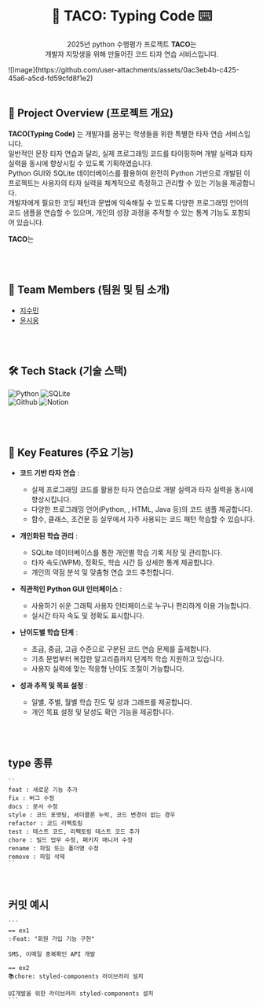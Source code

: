 <div align="center">
  <h1>🐙 TACO: Typing Code ⌨️</h1>
  <p>2025년 python 수행평가 프로젝트 <b>TACO</b>는 </br>
    개발자 지망생을 위해 만들어진 코드 타자 연습 서비스입니다.
  </p> 
</div>
![Image](https://github.com/user-attachments/assets/0ac3eb4b-c425-45a6-a5cd-fd59cfd8f1e2)

</br>
</br>

## 🧾 Project Overview (프로젝트 개요)
**TACO(Typing Code)** 는 개발자를 꿈꾸는 학생들을 위한 특별한 타자 연습 서비스입니다. </br>
일반적인 문장 타자 연습과 달리, 실제 프로그래밍 코드를 타이핑하며 개발 실력과 타자 실력을 동시에 향상시킬 수 있도록 기획하였습니다. </br>
Python GUI와 SQLite 데이터베이스를 활용하여 완전히 Python 기반으로 개발된 이 프로젝트는 사용자의 타자 실력을 체계적으로 측정하고 관리할 수 있는 기능을 제공합니다. </br>
개발자에게 필요한 코딩 패턴과 문법에 익숙해질 수 있도록 다양한 프로그래밍 언어의 코드 샘플을 연습할 수 있으며, 개인의 성장 과정을 추적할 수 있는 통계 기능도 포함되어 있습니다.</br>

**TACO**는 </br>

</br>
</br>


## 👥 Team Members (팀원 및 팀 소개)
<ul>
  <li><a href="https://github.com/cuzurmyhabit">지수민</a></li>
  <li><a href="https://github.com/siwoong28">윤시웅</a></li>
</ul>

</br>
</br>

## 🛠️ Tech Stack (기술 스택) 
![Python](https://img.shields.io/badge/Python-3776AB?style=for-the-badge&logo=python&logoColor=yellow)
![SQLite](https://img.shields.io/badge/sqlite-%2307405e.svg?style=for-the-badge&logo=sqlite&logoColor=white) </br>
![Github](https://img.shields.io/badge/GitHub-100000?style=for-the-badge&logo=github&logoColor=white) 
![Notion](https://img.shields.io/badge/Notion-000000?style=for-the-badge&logo=notion&logoColor=white)

</br>
</br>

## 📱 Key Features (주요 기능)
- **코드 기반 타자 연습** :
    - 실제 프로그래밍 코드를 활용한 타자 연습으로 개발 실력과 타자 실력을 동시에 향상시킵니다.
    - 다양한 프로그래밍 언어(Python, , HTML, Java 등)의 코드 샘플 제공합니다.
    - 함수, 클래스, 조건문 등 실무에서 자주 사용되는 코드 패턴 학습할 수 있습니다.

- **개인화된 학습 관리** :
    - SQLite 데이터베이스를 통한 개인별 학습 기록 저장 및 관리합니다.
    - 타자 속도(WPM), 정확도, 학습 시간 등 상세한 통계 제공합니다.
    - 개인의 약점 분석 및 맞춤형 연습 코드 추천합니다.

- **직관적인 Python GUI 인터페이스** :
    - 사용하기 쉬운 그래픽 사용자 인터페이스로 누구나 편리하게 이용 가능합니다.
    - 실시간 타자 속도 및 정확도 표시합니다.


- **난이도별 학습 단계** :
    - 초급, 중급, 고급 수준으로 구분된 코드 연습 문제를 출제합니다.
    - 기초 문법부터 복잡한 알고리즘까지 단계적 학습 지원하고 있습니다.
    - 사용자 실력에 맞는 적응형 난이도 조절이 가능합니다.

- **성과 추적 및 목표 설정** :
    - 일별, 주별, 월별 학습 진도 및 성과 그래프를 제공합니다.
    - 개인 목표 설정 및 달성도 확인 기능을 제공합니다.

 </br>
 </br>

 ## type 종류

    ``
    feat : 새로운 기능 추가
    fix : 버그 수정
    docs : 문서 수정
    style : 코드 포맷팅, 세미콜론 누락, 코드 변경이 없는 경우
    refactor : 코드 리펙토링
    test : 테스트 코드, 리펙토링 테스트 코드 추가
    chore : 빌드 업무 수정, 패키지 매니저 수정
    rename : 파일 또는 폴더명 수정
    remove : 파일 삭제
    ``

</br>

## 커밋 예시
    ```
    == ex1
    ✨Feat: "회원 가입 기능 구현"

    SMS, 이메일 중복확인 API 개발

    == ex2
    📚chore: styled-components 라이브러리 설치

    UI개발을 위한 라이브러리 styled-components 설치
    ```
